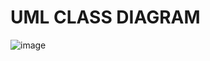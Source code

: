 # UML CLASS DIAGRAM

![image](https://github.com/Nayunnie1/CS1_StatePattern/assets/58744536/c8a27b26-b0dc-48fc-8c20-c45390067e06)
